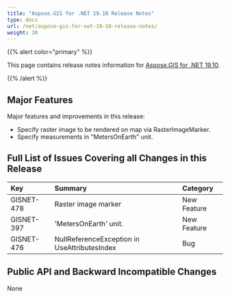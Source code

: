 ```yaml
---
title: "Aspose.GIS for .NET 19.10 Release Notes"
type: docs
url: /net/aspose-gis-for-net-19-10-release-notes/
weight: 30
---
```


{{% alert color="primary" %}} 

This page contains release notes information for [Aspose.GIS for .NET 19.10](https://www.nuget.org/packages/Aspose.GIS/19.10.0).

{{% /alert %}} 
## **Major Features**
Major features and improvements in this release:

- Specify raster image to be rendered on map via RasterImageMarker.
- Specify measurements in "MetersOnEarth" unit.
## **Full List of Issues Covering all Changes in this Release**




|**Key**|**Summary**|**Category**|
| :- | :- | :- |
|GISNET-478|Raster image marker|New Feature|
|GISNET-397|'MetersOnEarth' unit.|New Feature|
|GISNET-476|NullReferenceException in UseAttributesIndex|Bug|
## **Public API and Backward Incompatible Changes**
None


